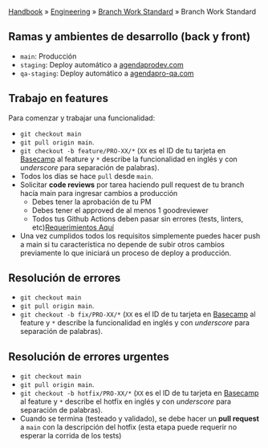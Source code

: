 [Handbook](/readme.md) » [Engineering](/engineering/readme.md) » [Branch Work Standard](/engineering/branch-work-standard/readme.md) » Branch Work Standard

## **Ramas y ambientes de desarrollo (back y front)**

- `main`: Producción
- `staging`: Deploy automático a [agendaprodev.com](http://agendaprodev.com/)
- `qa-staging`: Deploy automático a [agendapro-qa.com](http://agendapro-qa.com/)

## **Trabajo en features**

Para comenzar y trabajar una funcionalidad:

- `git checkout main`
- `git pull origin main`.
- `git checkout -b feature/PRO-XX/*` (`XX` es el ID de tu tarjeta en [Basecamp](https://3.basecamp.com/5590595/projects) al feature y `*` describe la funcionalidad en inglés y con _underscore_ para separación de palabras).
- Todos los días se hace `pull` desde `main`.
- Solicitar **code reviews** por tarea haciendo pull request de tu branch hacía main para ingresar cambios a producción
  - Debes tener la aprobación de tu PM
  - Debes tener el approved de al menos 1 goodreviewer
  - Todos tus Github Actions deben pasar sin errores (tests, linters, etc)[Requerimientos Aquí](https://github.com/agendapro/handbook/blob/main/architecture/standarizations/repository-configurations/readme.md)
- Una vez cumplidos todos los requisitos simplemente puedes hacer push a main si tu característica no depende de subir otros cambios previamente lo que iniciará un proceso de deploy a producción.

## **Resolución de errores**

- `git checkout main`
- `git pull origin main`.
- `git checkout -b fix/PRO-XX/*` (`XX` es el ID de tu tarjeta en [Basecamp](https://3.basecamp.com/5590595/projects) al feature y `*` describe la funcionalidad en inglés y con _underscore_ para separación de palabras).

## **Resolución de errores urgentes**

- `git checkout main`
- `git pull origin main`.
- `git checkout -b hotfix/PRO-XX/*` (`XX` es el ID de tu tarjeta en [Basecamp](https://3.basecamp.com/5590595/projects) al feature y `*` describe el hotfix en inglés y con _underscore_ para separación de palabras).
- Cuando se termina (testeado y validado), se debe hacer un **pull request** a `main` con la descripción del hotfix (esta etapa puede requerir no esperar la corrida de los tests)
